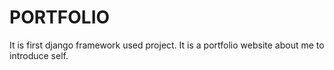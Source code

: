 # PORTFOLIO
It is first django framework used project.
It is a portfolio website about me to introduce self.
